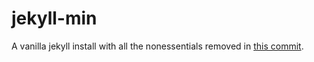 # jekyll-min

A vanilla jekyll install with all the nonessentials removed in [this commit](https://github.com/mattborn/jekyll-min/commit/d0e7c578388330e0176fd0d807a59a5fbe8705ca).